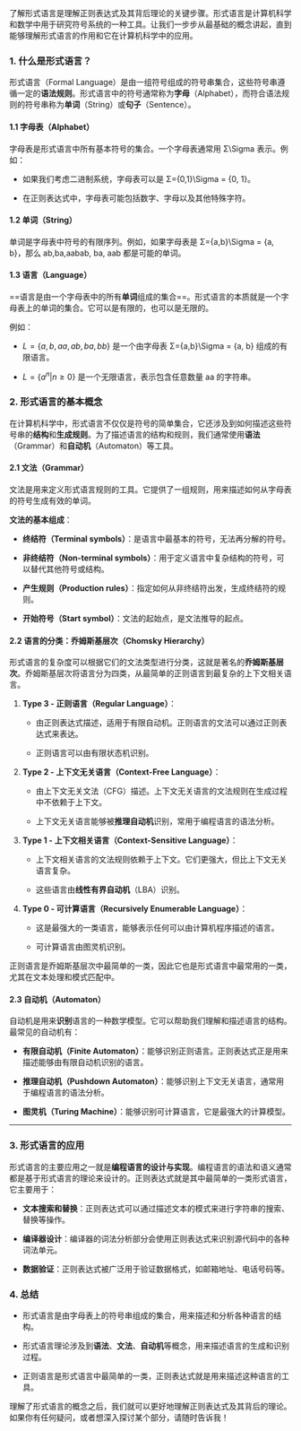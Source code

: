 了解形式语言是理解正则表达式及其背后理论的关键步骤。形式语言是计算机科学和数学中用于研究符号系统的一种工具。让我们一步步从最基础的概念讲起，直到能够理解形式语言的作用和它在计算机科学中的应用。

### 1. **什么是形式语言？**

形式语言（Formal Language）是由一组符号组成的符号串集合，这些符号串遵循一定的**语法规则**。形式语言中的符号通常称为**字母**（Alphabet），而符合语法规则的符号串称为**单词**（String）或**句子**（Sentence）。

#### 1.1 **字母表（Alphabet）**

字母表是形式语言中所有基本符号的集合。一个字母表通常用 Σ\Sigma 表示。例如：

- 如果我们考虑二进制系统，字母表可以是 Σ={0,1}\Sigma = \{0, 1\}。
    
- 在正则表达式中，字母表可能包括数字、字母以及其他特殊字符。
    

#### 1.2 **单词（String）**

单词是字母表中符号的有限序列。例如，如果字母表是 Σ={a,b}\Sigma = \{a, b\}，那么 ab,ba,aabab, ba, aab 都是可能的单词。

#### 1.3 **语言（Language）**

==语言是由一个字母表中的所有**单词**组成的集合==。形式语言的本质就是一个字母表上的单词的集合。它可以是有限的，也可以是无限的。

例如：

- $L = \{a, b, aa, ab, ba, bb\}$ 是一个由字母表 Σ={a,b}\Sigma = \{a, b\} 组成的有限语言。
    
- $L = \{a^n | n \geq 0\}$ 是一个无限语言，表示包含任意数量 aa 的字符串。
    

### 2. **形式语言的基本概念**

在计算机科学中，形式语言不仅仅是符号的简单集合，它还涉及到如何描述这些符号串的**结构**和**生成规则**。为了描述语言的结构和规则，我们通常使用**语法**（Grammar）和**自动机**（Automaton）等工具。

#### 2.1 **文法（Grammar）**

文法是用来定义形式语言规则的工具。它提供了一组规则，用来描述如何从字母表的符号生成有效的单词。

**文法的基本组成**：

- **终结符（Terminal symbols）**：是语言中最基本的符号，无法再分解的符号。
    
- **非终结符（Non-terminal symbols）**：用于定义语言中复杂结构的符号，可以替代其他符号或结构。
    
- **产生规则（Production rules）**：指定如何从非终结符出发，生成终结符的规则。
    
- **开始符号（Start symbol）**：文法的起始点，是文法推导的起点。
    

#### 2.2 **语言的分类：乔姆斯基层次（Chomsky Hierarchy）**

形式语言的复杂度可以根据它们的文法类型进行分类，这就是著名的**乔姆斯基层次**。乔姆斯基层次将语言分为四类，从最简单的正则语言到最复杂的上下文相关语言。

1. **Type 3 - 正则语言（Regular Language）**：
    
    - 由正则表达式描述，适用于有限自动机。正则语言的文法可以通过正则表达式来表达。
        
    - 正则语言可以由有限状态机识别。
        
2. **Type 2 - 上下文无关语言（Context-Free Language）**：
    
    - 由上下文无关文法（CFG）描述。上下文无关语言的文法规则在生成过程中不依赖于上下文。
        
    - 上下文无关语言能够被**推理自动机**识别，常用于编程语言的语法分析。
        
3. **Type 1 - 上下文相关语言（Context-Sensitive Language）**：
    
    - 上下文相关语言的文法规则依赖于上下文。它们更强大，但比上下文无关语言复杂。
        
    - 这些语言由**线性有界自动机**（LBA）识别。
        
4. **Type 0 - 可计算语言（Recursively Enumerable Language）**：
    
    - 这是最强大的一类语言，能够表示任何可以由计算机程序描述的语言。
        
    - 可计算语言由图灵机识别。
        

正则语言是乔姆斯基层次中最简单的一类，因此它也是形式语言中最常用的一类，尤其在文本处理和模式匹配中。

#### 2.3 **自动机（Automaton）**

自动机是用来**识别**语言的一种数学模型。它可以帮助我们理解和描述语言的结构。最常见的自动机有：

- **有限自动机（Finite Automaton）**：能够识别正则语言。正则表达式正是用来描述能够由有限自动机识别的语言。
    
- **推理自动机（Pushdown Automaton）**：能够识别上下文无关语言，通常用于编程语言的语法分析。
    
- **图灵机（Turing Machine）**：能够识别可计算语言，它是最强大的计算模型。
    

---

### 3. **形式语言的应用**

形式语言的主要应用之一就是**编程语言的设计与实现**。编程语言的语法和语义通常都是基于形式语言的理论来设计的。正则表达式就是其中最简单的一类形式语言，它主要用于：

- **文本搜索和替换**：正则表达式可以通过描述文本的模式来进行字符串的搜索、替换等操作。
    
- **编译器设计**：编译器的词法分析部分会使用正则表达式来识别源代码中的各种词法单元。
    
- **数据验证**：正则表达式被广泛用于验证数据格式，如邮箱地址、电话号码等。
    

### 4. **总结**

- 形式语言是由字母表上的符号串组成的集合，用来描述和分析各种语言的结构。
    
- 形式语言理论涉及到**语法**、**文法**、**自动机**等概念，用来描述语言的生成和识别过程。
    
- 正则语言是形式语言中最简单的一类，正则表达式就是用来描述这种语言的工具。
    

理解了形式语言的概念之后，我们就可以更好地理解正则表达式及其背后的理论。如果你有任何疑问，或者想深入探讨某个部分，请随时告诉我！